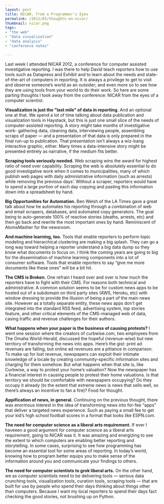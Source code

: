 ```yaml
---
layout: post
title: NICAR, from a Programmer's Eyes
permalink: /2012/03/thoughts-on-nicar/
thumbnail: nicar.png
tags:
- "the web"
- "data visualization"
- "data analysis"
- "conference notes"

---
```


Last week I attended NICAR 2012, a conference for computer assisted
investigative reporting. I was there to help David teach reporters how to use
tools such as Datapress and Exhibit and to learn about the needs and
state-of-the-art of computers in reporting. It is always a privilege to get to
visit and observe someone’s world as an outsider; and even more so to see how
they are using tools from your world to do their work. So here are some parting
thoughts I took away from the conference: NICAR from the eyes of a computer
scientist.

**Visualization is just the "last mile" of data in reporting.** And an optional one
at that. We spend a lot of time talking about data publication and
visualization tools in Haystack, but this is just one small slice of the needs
of computer-assisted reporting. A story might take months of investigative
work- gathering data, cleaning data, interviewing people, assembling scraps of
paper — and a presentation of that data is only prepared in the final run-up to
publication. That presentation isn’t always a wiz-bang interactive graphic,
either. Many times a data-intensive story might be presented entirely as
narrative, if the medium fits better.

**Scraping tools seriously needed.** Web scraping wins the award for highest ratio
of need over capability. Scraping the web is absolutely essential to do good
investigative work when it comes to municipalities, many of which publish web
pages with daily administrative information (such as arrests) while removing
the previous days’. Without a scraper, reporters would have to spend a large
portion of each day copying and pasting this information down into a
spreadsheet by hand.

**Big Opportunities for Automation.** Ben Welsh of the LA Times gave a great talk
about how he automates his reporting through  a combination of web and email
scrapers, databases, and automated copy generators. The goal being to
auto-generate 100% of reactive stories (deaths, arrests, etc) and then go back
and rewrite the most important ones by hand. Reminiscent of AtomsMasher for the
newsroom.

**And machine learning, too.** Tools that enable reporters to perform topic
modeling and hierarchical clustering are making a big splash. They can go a
long way toward helping a reporter understand a big data dump so they know what
documents to focus on. I think the coming years are going to big for the
dissemination of machine learning components into a lot of consumer software.
Tools that enable reporters to say “give me more documents like these ones”
will be a bit hit.

**The CMS is Broken.** One refrain I heard over and over is how much the reporters
have to fight with their CMS. For reasons both technical and administrative. A
common solution seems to be for custom news apps to be hosted out of a
subdomain on third party sites (AWS, Heroku, etc) with window dressing to
provide the illusion of being a part of the main news site. However as a
totally separate entity, these news apps don’t get integrated into the standard
RSS feed, advertising system, top stories feature, and other critical elements
of the CMS-managed web of data, casing traffic and revenue challenges for their
authors.

**What happens when your paper is the business of causing protests?** I went one
session where the creators of curbwise.com, two employees from The Omaha
World-Herald, discussed the hopeful (revenue-wise) but new territory of
transforming the news into apps. Here’s the gist: print ad revenues are
falling, but online ad revenues are a pittance in comparison. To make up for
lost revenue, newspapers can exploit their intimate knowledge of a locale by
creating community-specific information sites and charging for them somehow.
But what happens when that site is, like Curbwise, a way to protest your home’s
valuation? Now the newspaper has a financial interest in causing people to
protest their home valuations. Is that territory we should be comfortable with
newspapers occupying? Do they occupy it already (to the extent that extreme
news is news that sells well, so there’s always an incentive to fan a fire)?
Food for thought.

**Appification of news, in general.** Continuing on the previous thought, there was
enormous interest in the idea of transforming news into for-fee “apps” that
deliver a targeted news experience. Such as paying a small fee to get your
kid’s high school football scores in a format that looks like ESPN.com.

**The need for computer science as a liberal arts requirement.** If ever I haveeen
a good argument for computer science as a liberal arts requirement, going to
NICAR was it. It was amazing and energizing to see the extent to which
computers are enabling better reporting and storytelling. In some cases,
surprising to see how programming has become an essential tool for some areas
of reporting. In today’s world, knowing how to program better equips you to
make sense of the information around you and communicate your findings to
others.

**The need for computer scientists to grok liberal arts.** On the other hand,
we as computer scientists need to be delivering tools — serious data crunching
tools, visualization tools, curation tools, scraping tools — that are built for
use by people who spend their days thinking about things other than computers.
Because I want my local reporters to spend their days fact checking the good
stories, not brushing up on Python.
